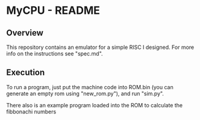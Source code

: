 # MyCPU - README

## Overview

This repository contains an emulator for a simple RISC I designed. For more info on the instructions see "spec.md".

## Execution

To run a program, just put the machine code into ROM.bin (you can generate an empty rom using "new_rom.py"), and run "sim.py".

There also is an example program loaded into the ROM to calculate the fibbonachi numbers
